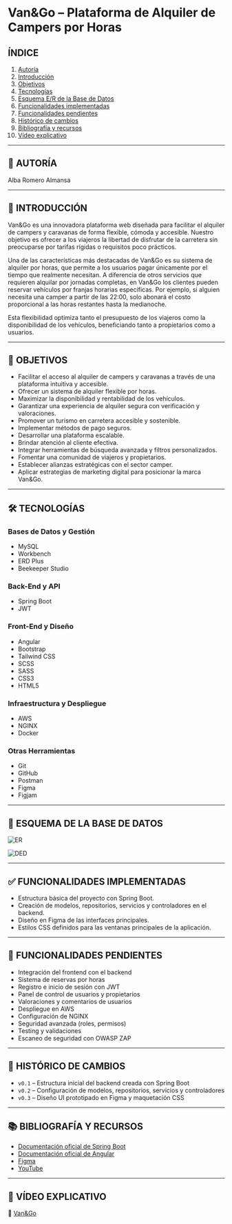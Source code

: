 # **Van&Go – Plataforma de Alquiler de Campers por Horas**

## **ÍNDICE**
1. [Autoría](#autoría)  
2. [Introducción](#introducción)  
3. [Objetivos](#objetivos)  
4. [Tecnologías](#tecnologías)  
5. [Esquema E/R de la Base de Datos](#esquema-er-de-la-base-de-datos)  
6. [Funcionalidades implementadas](#funcionalidades-implementadas)  
7. [Funcionalidades pendientes](#funcionalidades-pendientes)  
8. [Histórico de cambios](#histórico-de-cambios)  
9. [Bibliografía y recursos](#bibliografía-y-recursos)  
10. [Vídeo explicativo](#vídeo-explicativo)

---

## 🔖 AUTORÍA

Alba Romero Almansa

---

## 🧭 INTRODUCCIÓN

Van&Go es una innovadora plataforma web diseñada para facilitar el alquiler de campers y caravanas de forma flexible, cómoda y accesible. Nuestro objetivo es ofrecer a los viajeros la libertad de disfrutar de la carretera sin preocuparse por tarifas rígidas o requisitos poco prácticos.

Una de las características más destacadas de Van&Go es su sistema de alquiler por horas, que permite a los usuarios pagar únicamente por el tiempo que realmente necesitan. A diferencia de otros servicios que requieren alquilar por jornadas completas, en Van&Go los clientes pueden reservar vehículos por franjas horarias específicas. Por ejemplo, si alguien necesita una camper a partir de las 22:00, solo abonará el costo proporcional a las horas restantes hasta la medianoche.

Esta flexibilidad optimiza tanto el presupuesto de los viajeros como la disponibilidad de los vehículos, beneficiando tanto a propietarios como a usuarios.

---

## 🎯 OBJETIVOS

- Facilitar el acceso al alquiler de campers y caravanas a través de una plataforma intuitiva y accesible.
- Ofrecer un sistema de alquiler flexible por horas.
- Maximizar la disponibilidad y rentabilidad de los vehículos.
- Garantizar una experiencia de alquiler segura con verificación y valoraciones.
- Promover un turismo en carretera accesible y sostenible.
- Implementar métodos de pago seguros.
- Desarrollar una plataforma escalable.
- Brindar atención al cliente efectiva.
- Integrar herramientas de búsqueda avanzada y filtros personalizados.
- Fomentar una comunidad de viajeros y propietarios.
- Establecer alianzas estratégicas con el sector camper.
- Aplicar estrategias de marketing digital para posicionar la marca Van&Go.

---

## 🛠️ TECNOLOGÍAS

### Bases de Datos y Gestión
- MySQL
- Workbench
- ERD Plus
- Beekeeper Studio

### Back-End y API
- Spring Boot
- JWT

### Front-End y Diseño
- Angular
- Bootstrap
- Tailwind CSS
- SCSS
- SASS
- CSS3
- HTML5

### Infraestructura y Despliegue
- AWS
- NGINX
- Docker

### Otras Herramientas
- Git
- GitHub
- Postman
- Figma
- Figjam

---

## 🧩 ESQUEMA DE LA BASE DE DATOS

![ER](https://github.com/user-attachments/assets/f8d489af-2b50-4417-afab-a66e2105daa3)

![DED](https://github.com/user-attachments/assets/79dfc117-facd-4871-b5f1-79b1fd1451ac)

---

## ✅ FUNCIONALIDADES IMPLEMENTADAS

- Estructura básica del proyecto con Spring Boot.
- Creación de modelos, repositorios, servicios y controladores en el backend.
- Diseño en Figma de las interfaces principales.
- Estilos CSS definidos para las ventanas principales de la aplicación.

---

## 🔄 FUNCIONALIDADES PENDIENTES

- Integración del frontend con el backend  
- Sistema de reservas por horas  
- Registro e inicio de sesión con JWT  
- Panel de control de usuarios y propietarios  
- Valoraciones y comentarios de usuarios  
- Despliegue en AWS  
- Configuración de NGINX  
- Seguridad avanzada (roles, permisos)  
- Testing y validaciones
- Escaneo de seguridad con OWASP ZAP

---

## 📜 HISTÓRICO DE CAMBIOS

- `v0.1` – Estructura inicial del backend creada con Spring Boot  
- `v0.2` – Configuración de modelos, repositorios, servicios y controladores  
- `v0.3` – Diseño UI prototipado en Figma y maquetación CSS  

---

## 📚 BIBLIOGRAFÍA Y RECURSOS

- [Documentación oficial de Spring Boot](https://spring.io/projects/spring-boot)  
- [Documentación oficial de Angular](https://angular.io/)  
- [Figma](https://www.figma.com/)  
- [YouTube](https://www.youtube.com/)

---

## 🎥 VÍDEO EXPLICATIVO

🔗 [Van&Go]()
